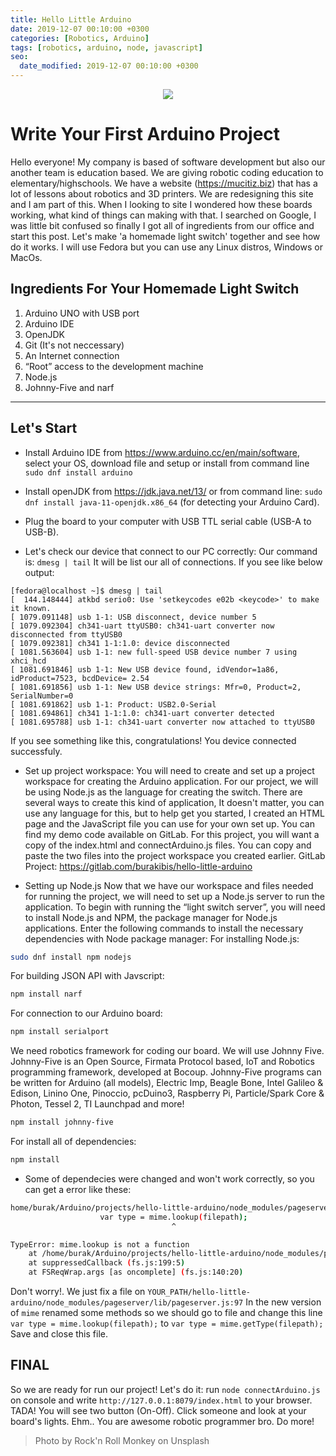 ```yaml
---
title: Hello Little Arduino
date: 2019-12-07 00:10:00 +0300
categories: [Robotics, Arduino]
tags: [robotics, arduino, node, javascript]
seo:
  date_modified: 2019-12-07 00:10:00 +0300
---
```


<p align="center">
  <img src="https://images.unsplash.com/photo-1527430253228-e93688616381?ixlib=rb-1.2.1&ixid=eyJhcHBfaWQiOjEyMDd9&auto=format&fit=crop&w=2091&q=80">
</p>


# Write Your First Arduino Project
Hello everyone! My company is based of software development but also our another team is education based. We are giving robotic coding education to elementary/highschools. We have a website (<a href="https://mucitiz.biz" target="_blank">https://mucitiz.biz</a>) that has a lot of lessons about robotics  and 3D printers. We are redesigning this site and I am part of this. When I looking to site I wondered how these boards working, what kind of things can making with that. I searched on Google, I was little bit confused so finally I got all of ingredients from our office and start this post. Let's make 'a homemade light switch' together and see how do it works.
I will use Fedora but you can use any Linux distros, Windows or MacOs.

## Ingredients For Your Homemade Light Switch
1. Arduino UNO with USB port
2. Arduino IDE
3. OpenJDK
4. Git (It's not neccessary)
5. An Internet connection
6. “Root” access to the development machine
7. Node.js
8. Johnny-Five and narf


------------
## Let's Start

- Install Arduino IDE from <a href="https://www.arduino.cc/en/main/software" target="_blank">https://www.arduino.cc/en/main/software</a>, select your OS, download file and setup or install from command line `sudo dnf install arduino`

-  Install openJDK from <a href="https://jdk.java.net/13/" target="_blank">https://jdk.java.net/13/</a> or from command line: `sudo dnf install java-11-openjdk.x86_64` (for detecting your Arduino Card).

- Plug the board to your computer with USB TTL serial cable (USB-A to USB-B).
- Let's check our device that connect to our PC correctly:
Our command is: `dmesg | tail` It will be list our all of connections. If you see like below output:

```
[fedora@localhost ~]$ dmesg | tail
[  144.148444] atkbd serio0: Use 'setkeycodes e02b <keycode>' to make it known.
[ 1079.091148] usb 1-1: USB disconnect, device number 5
[ 1079.092304] ch341-uart ttyUSB0: ch341-uart converter now disconnected from ttyUSB0
[ 1079.092381] ch341 1-1:1.0: device disconnected
[ 1081.563604] usb 1-1: new full-speed USB device number 7 using xhci_hcd
[ 1081.691846] usb 1-1: New USB device found, idVendor=1a86, idProduct=7523, bcdDevice= 2.54
[ 1081.691856] usb 1-1: New USB device strings: Mfr=0, Product=2, SerialNumber=0
[ 1081.691862] usb 1-1: Product: USB2.0-Serial
[ 1081.694861] ch341 1-1:1.0: ch341-uart converter detected
[ 1081.695788] usb 1-1: ch341-uart converter now attached to ttyUSB0
```
If you see something like this, congratulations! You device connected successfuly.

- Set up project workspace:
You will need to create and set up a project workspace for creating the Arduino application. For our project, we will be using Node.js as the language for creating the switch. There are several ways to create this kind of application, It doesn't matter, you can use any language for this, but to help get you started, I created an HTML page and the JavaScript file you can use for your own set up.
You can find my demo code available on GitLab. For this project, you will want a copy of the index.html and connectArduino.js files. You can copy and paste the two files into the project workspace you created earlier. 
GitLab Project: <a href="https://gitlab.com/burakibis/hello-little-arduino" target="_blank">https://gitlab.com/burakibis/hello-little-arduino</a>

- Setting up Node.js
Now that we have our workspace and files needed for running the project, we will need to set up a Node.js server to run the application. To begin with running the “light switch server”, you will need to install Node.js and NPM, the package manager for Node.js applications.
Enter the following commands to install the necessary dependencies with Node package manager:
For installing Node.js:

```bash
sudo dnf install npm nodejs
```
For building JSON API with Javscript:
```bash
npm install narf
```
For connection to our Arduino board:
```bash
npm install serialport
```
We need robotics framework for coding our board. We will use Johnny Five. Johnny-Five is an Open Source, Firmata Protocol based, IoT and Robotics programming framework, developed at Bocoup. Johnny-Five programs can be written for Arduino (all models), Electric Imp, Beagle Bone, Intel Galileo & Edison, Linino One, Pinoccio, pcDuino3, Raspberry Pi, Particle/Spark Core & Photon, Tessel 2, TI Launchpad and more!
```bash
npm install johnny-five
```
For install all of dependencies:
```bash
npm install
```

- Some of dependecies were changed and won't work correctly, so you can get a error like these:

```bash
home/burak/Arduino/projects/hello-little-arduino/node_modules/pageserver/lib/pageserver.js:97
                    var type = mime.lookup(filepath);
                                    ^

TypeError: mime.lookup is not a function
    at /home/burak/Arduino/projects/hello-little-arduino/node_modules/pageserver/lib/pageserver.js:97:37
    at suppressedCallback (fs.js:199:5)
    at FSReqWrap.args [as oncomplete] (fs.js:140:20)
```

Don't worry!. We just fix a file on `YOUR_PATH/hello-little-arduino/node_modules/pageserver/lib/pageserver.js:97`
In the new version of `mime` renamed some methods so we should go to file and change this line 
`var type = mime.lookup(filepath);` to `var type = mime.getType(filepath);`
Save and close this file.

## FINAL
So we are ready for run our project! Let's do it: run `node connectArduino.js` on console and write 
`http://127.0.0.1:8079/index.html` to your browser. 
TADA! You will see two button (On-Off). Click someone and look at your board's lights. Ehm.. You are awesome robotic programmer bro. Do more!

> Photo by Rock'n Roll Monkey on Unsplash
